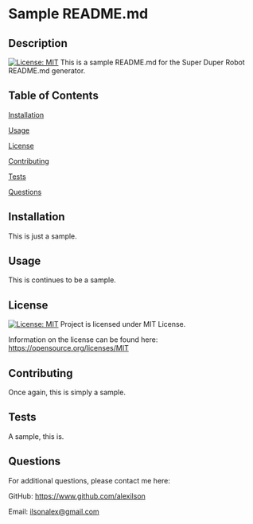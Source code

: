 # Sample README.md

## Description
[![License: MIT](https://img.shields.io/badge/License-MIT-yellow.svg)](https://opensource.org/licenses/MIT)
This is a sample README.md for the Super Duper Robot README.md generator.

## Table of Contents
[Installation](#installation)

[Usage](#usage)

[License](#license)

[Contributing](#contributing)

[Tests](#tests)

[Questions](#questions)


## Installation
This is just a sample.

## Usage
This is continues to be a sample.

## License
[![License: MIT](https://img.shields.io/badge/License-MIT-yellow.svg)](https://opensource.org/licenses/MIT)
Project is licensed under MIT License.

Information on the license can be found here: https://opensource.org/licenses/MIT

## Contributing
Once again, this is simply a sample.

## Tests
A sample, this is.

## Questions
For additional questions, please contact me here:

GitHub: https://www.github.com/alexilson

Email: ilsonalex@gmail.com
